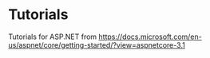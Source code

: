 # Tutorials
Tutorials for ASP.NET from https://docs.microsoft.com/en-us/aspnet/core/getting-started/?view=aspnetcore-3.1
